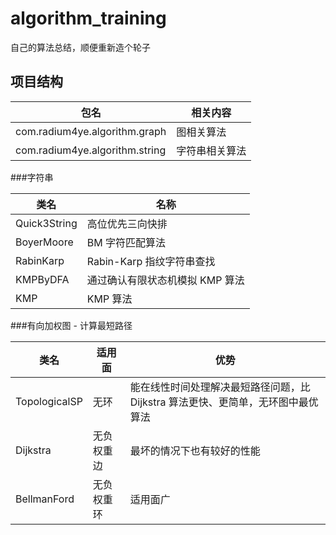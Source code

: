 # algorithm_training
自己的算法总结，顺便重新造个轮子


## 项目结构
包名 | 相关内容
--- | ---
com.radium4ye.algorithm.graph |  图相关算法
com.radium4ye.algorithm.string |  字符串相关算法


###字符串

类名 | 名称
--- | ---
Quick3String | 高位优先三向快排
BoyerMoore | BM 字符匹配算法
RabinKarp  | Rabin-Karp 指纹字符串查找
KMPByDFA | 通过确认有限状态机模拟 KMP 算法
KMP | KMP 算法


###有向加权图 - 计算最短路径

类名 | 适用面 |优势
--- | --- | ---
TopologicalSP | 无环 | 能在线性时间处理解决最短路径问题，比 Dijkstra 算法更快、更简单，无环图中最优算法
Dijkstra | 无负权重边 | 最坏的情况下也有较好的性能
BellmanFord  | 无负权重环 | 适用面广

